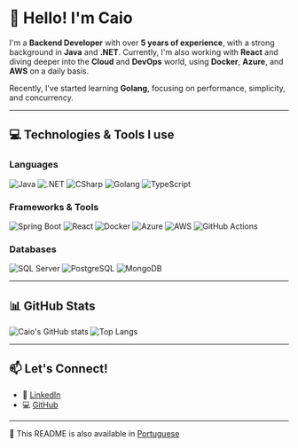 # 👋 Hello! I'm Caio

I'm a **Backend Developer** with over **5 years of experience**, with a strong background in **Java** and **.NET**. Currently, I'm also working with **React** and diving deeper into the **Cloud** and **DevOps** world, using **Docker**, **Azure**, and **AWS** on a daily basis.

Recently, I've started learning **Golang**, focusing on performance, simplicity, and concurrency.

---

## 💻 Technologies & Tools I use

### Languages
![Java](https://img.shields.io/badge/Java-ED8B00?style=for-the-badge&logo=java&logoColor=white)
![.NET](https://img.shields.io/badge/.NET-512BD4?style=for-the-badge&logo=dotnet&logoColor=white)
![CSharp](https://img.shields.io/badge/C%23-239120?style=for-the-badge&logo=c-sharp&logoColor=white)
![Golang](https://img.shields.io/badge/Go-00ADD8?style=for-the-badge&logo=go&logoColor=white)
![TypeScript](https://img.shields.io/badge/TypeScript-3178C6?style=for-the-badge&logo=typescript&logoColor=white)

### Frameworks & Tools
![Spring Boot](https://img.shields.io/badge/Spring%20Boot-6DB33F?style=for-the-badge&logo=springboot&logoColor=white)
![React](https://img.shields.io/badge/React-20232A?style=for-the-badge&logo=react&logoColor=61DAFB)
![Docker](https://img.shields.io/badge/Docker-2496ED?style=for-the-badge&logo=docker&logoColor=white)
![Azure](https://img.shields.io/badge/Azure-0078D4?style=for-the-badge&logo=microsoftazure&logoColor=white)
![AWS](https://img.shields.io/badge/AWS-232F3E?style=for-the-badge&logo=amazonaws&logoColor=white)
![GitHub Actions](https://img.shields.io/badge/GitHub%20Actions-2088FF?style=for-the-badge&logo=githubactions&logoColor=white)

### Databases
![SQL Server](https://img.shields.io/badge/SQL%20Server-CC2927?style=for-the-badge&logo=microsoftsqlserver&logoColor=white)
![PostgreSQL](https://img.shields.io/badge/PostgreSQL-336791?style=for-the-badge&logo=postgresql&logoColor=white)
![MongoDB](https://img.shields.io/badge/MongoDB-47A248?style=for-the-badge&logo=mongodb&logoColor=white)

---

## 📊 GitHub Stats

![Caio's GitHub stats](https://github-readme-stats.vercel.app/api?username=caioandre182&show_icons=true&theme=github_dark&hide_title=true)
![Top Langs](https://github-readme-stats.vercel.app/api/top-langs/?username=caioandre182&layout=compact&theme=github_dark)

---

## 📫 Let's Connect!

- 💼 [LinkedIn](https://www.linkedin.com/in/caioserralvo)
- 💻 [GitHub](https://github.com/caioandre182)

---

🔄 This README is also available in [Portuguese](README.md)

